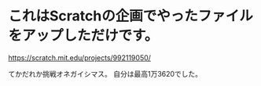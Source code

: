 # これはScratchの企画でやったファイルをアップしただけです。
https://scratch.mit.edu/projects/992119050/

てかだれか挑戦オネガイシマス。
自分は最高1万3620でした。
